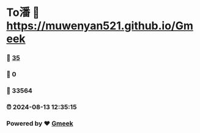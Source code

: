 # To潘 :link: https://muwenyan521.github.io/Gmeek 
### :page_facing_up: [35](https://muwenyan521.github.io/Gmeek/tag.html) 
### :speech_balloon: 0 
### :hibiscus: 33564 
### :alarm_clock: 2024-08-13 12:35:15 
### Powered by :heart: [Gmeek](https://github.com/Meekdai/Gmeek)
